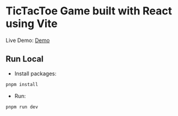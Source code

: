 # TicTacToe Game built with React using Vite

Live Demo: [Demo](https://tictactoe.sahildev.pro)

## Run Local

- Install packages:

```js
pnpm install
```
- Run:

```js
pnpm run dev
```
